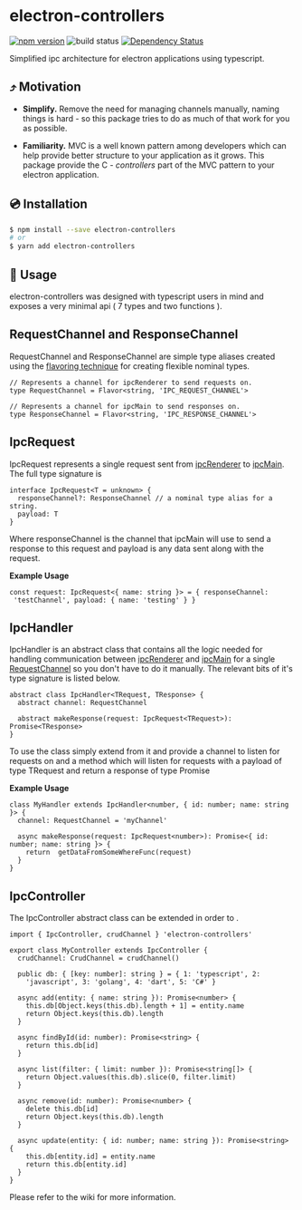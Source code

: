 
# electron-controllers

[![npm version](https://img.shields.io/badge/npm-v1.0.0-blue)](https://www.npmjs.com/package/electron-controllersl)
![build status](https://github.com/g5becks/electron-controllers/workflows/Node.js%20CI/badge.svg)
[![Dependency Status](https://david-dm.org/g5becks/electron-controllers.svg)](https://david-dm.org/g5becks/electron-controllers)

Simplified ipc architecture for electron applications using typescript.

## ⤴️ Motivation

- **Simplify.** Remove the need for managing channels manually, naming things is hard - so this package tries to do as much of that work for you as possible.<br>

- **Familiarity.** MVC is a well known pattern among developers which can help provide better structure to your application as it grows. This package provide the C - *controllers* part of the MVC pattern to your electron application.

## 💿 Installation

```bash
$ npm install --save electron-controllers
# or
$ yarn add electron-controllers
```

## 📖 Usage

electron-controllers was designed with typescript users in mind and exposes a very minimal api ( 7 types and two functions ).

## RequestChannel and ResponseChannel

RequestChannel and ResponseChannel are simple type aliases created using the [flavoring technique](https://spin.atomicobject.com/2018/01/15/typescript-flexible-nominal-typing/) for creating flexible nominal types.

```
// Represents a channel for ipcRenderer to send requests on.
type RequestChannel = Flavor<string, 'IPC_REQUEST_CHANNEL'>

// Represents a channel for ipcMain to send responses on.
type ResponseChannel = Flavor<string, 'IPC_RESPONSE_CHANNEL'>
```

## IpcRequest

IpcRequest represents a single request sent from [ipcRenderer](https://www.electronjs.org/docs/api/ipc-renderer) to [ipcMain](https://www.electronjs.org/docs/api/ipc-main). The full type signature is
```
interface IpcRequest<T = unknown> {
  responseChannel?: ResponseChannel // a nominal type alias for a string.
  payload: T
}
```

Where responseChannel is the channel that ipcMain will use to send a response to this request and payload is any data sent along with the request.

**Example Usage**

```
const request: IpcRequest<{ name: string }> = { responseChannel:  
 'testChannel', payload: { name: 'testing' } }
```

## IpcHandler

IpcHandler is an abstract class that contains all the logic needed for handling communication between [ipcRenderer](https://www.electronjs.org/docs/api/ipc-renderer) and [ipcMain](https://www.electronjs.org/docs/api/ipc-main) for a single [RequestChannel](#requestchannel-and-responsechannel) so you don't have to do it manually. The relevant bits of it's type signature is listed below.

```
abstract class IpcHandler<TRequest, TResponse> {
  abstract channel: RequestChannel
  
  abstract makeResponse(request: IpcRequest<TRequest>): Promise<TResponse>
}
```

To use the class simply extend from it and provide a channel to listen for requests on and a method which will listen for requests with a payload of type TRequest and return a response of type Promise<TResponse>

**Example Usage**

```
class MyHandler extends IpcHandler<number, { id: number; name: string }> {
  channel: RequestChannel = 'myChannel'

  async makeResponse(request: IpcRequest<number>): Promise<{ id: number; name: string }> {
    return  getDataFromSomeWhereFunc(request)
  }
} 
```

## IpcController
The IpcController abstract class can be extended in order to .
```
import { IpcController, crudChannel } 'electron-controllers'

export class MyController extends IpcController {
  crudChannel: CrudChannel = crudChannel()

  public db: { [key: number]: string } = { 1: 'typescript', 2: 
    'javascript', 3: 'golang', 4: 'dart', 5: 'C#' }
  
  async add(entity: { name: string }): Promise<number> {
    this.db[Object.keys(this.db).length + 1] = entity.name
    return Object.keys(this.db).length
  }

  async findById(id: number): Promise<string> {
    return this.db[id]
  }

  async list(filter: { limit: number }): Promise<string[]> {
    return Object.values(this.db).slice(0, filter.limit)
  }

  async remove(id: number): Promise<number> {
    delete this.db[id]
    return Object.keys(this.db).length
  }

  async update(entity: { id: number; name: string }): Promise<string> {
    this.db[entity.id] = entity.name
    return this.db[entity.id]
  }
}
```
Please refer to the wiki for more information.
